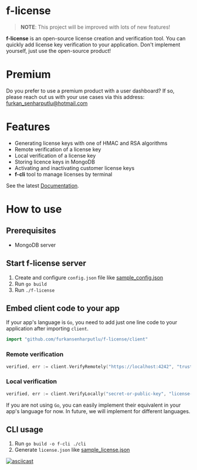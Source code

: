 # f-license
> **NOTE**: This project will be improved with lots of new features!

**f-license** is an open-source license creation and verification tool. You can quickly add license key verification to your application. Don't implement yourself, just use the open-source product!

# Premium
Do you prefer to use a premium product with a user dashboard? If so, please reach out us with your use cases via this address: furkan_senharputlu@hotmail.com

# Features

- Generating license keys with one of HMAC and RSA algorithms
- Remote verification of a license key
- Local verification of a license key
- Storing licence keys in MongoDB
- Activating and inactivating customer license keys
- **f-cli** tool to manage licenses by terminal

See the latest [Documentation](https://github.com/furkansenharputlu/f-license/wiki).

# How to use

## Prerequisites

- MongoDB server

## Start f-license server

1. Create and configure `config.json` file like [sample_config.json](https://github.com/furkansenharputlu/f-license/blob/master/sample_config.json)
2. Run `go build`
3. Run `./f-license` 

## Embed client code to your app

If your app's language is `Go`, you need to add just one line code to your application after importing `client`.

```go
import "github.com/furkansenharputlu/f-license/client"
```

### Remote verification

```go
verified, err := client.VerifyRemotely("https://localhost:4242", "trusted-server-cert", "license-key")
```

### Local verification

```go
verified, err := client.VerifyLocally("secret-or-public-key", "license-key")
```

If you are not using `Go`, you can easily implement their equivalent in your app's language for now. In future, we will implement for different languages.

## CLI usage

1. Run `go build -o f-cli ./cli`
2. Generate `license.json` like [sample_license.json](https://github.com/furkansenharputlu/f-license/blob/master/sample_license.json)

[![asciicast](https://asciinema.org/a/324341.svg)](https://asciinema.org/a/324341)


